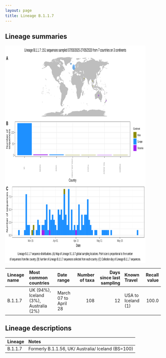 ```yaml
---
layout: page
title: Lineage B.1.1.7
---
```




<h2> Lineage summaries</h2>

<img src="../assets/images/B.1.1.7.svg" alt="B.1.1.7 lineage summary figure" width="90%" height="700px" />


| Lineage name | Most common countries | Date range | Number of taxa |  Days since last sampling | Known Travel | Recall value |
|:-----|:-----|:-------|-------:|-------:|:---------|--------:|
| B.1.1.7 | UK (94%), Iceland (3%), Australia (2%) | March 07 to April 28 | 108 | 12 | USA to Iceland (1)<br/> | 100.0 |

<h2>Lineage descriptions</h2>

| Lineage | Notes |
|:-----|:-----|
| B.1.1.7 | Formerly B.1.1.56, UK/ Australia/ Iceland (BS=100) |

